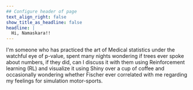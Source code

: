 ```yaml
---
## Configure header of page
text_align_right: false
show_title_as_headline: false
headline: |
  Hi, Namaskara!!
---
```


<!-- this is a subheadline -->
I'm someone who has practiced the art of Medical statistics under the watchful eye of p-value,
spent many nights wondering if trees ever spoke about numbers, if they did, can I discuss it with them using Reinforcement learning (RL) and visualize it using Shiny over a cup of coffee and occasionally wondering whether Fischer ever correlated with me regarding my feelings for simulation motor-sports.